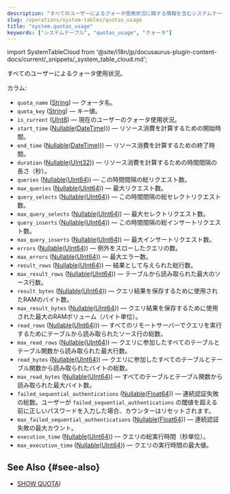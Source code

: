 ```yaml
---
description: "すべてのユーザーによるクォータ使用状況に関する情報を含むシステムテーブル。"
slug: /operations/system-tables/quotas_usage
title: "system.quotas_usage"
keywords: ["システムテーブル", "quotas_usage", "クォータ"]
---
```

import SystemTableCloud from '@site/i18n/jp/docusaurus-plugin-content-docs/current/_snippets/_system_table_cloud.md';

<SystemTableCloud/>

すべてのユーザーによるクォータ使用状況。

カラム:
- `quota_name` ([String](../../sql-reference/data-types/string.md)) — クォータ名。
- `quota_key` ([String](../../sql-reference/data-types/string.md)) — キー値。
- `is_current` ([UInt8](/sql-reference/data-types/int-uint#integer-ranges)) — 現在のユーザーのクォータ使用状況。
- `start_time` ([Nullable](../../sql-reference/data-types/nullable.md)([DateTime](../../sql-reference/data-types/datetime.md)))) — リソース消費を計算するための開始時間。
- `end_time` ([Nullable](../../sql-reference/data-types/nullable.md)([DateTime](../../sql-reference/data-types/datetime.md)))) — リソース消費を計算するための終了時間。
- `duration` ([Nullable](../../sql-reference/data-types/nullable.md)([UInt32](../../sql-reference/data-types/int-uint.md))) — リソース消費を計算するための時間間隔の長さ（秒）。
- `queries` ([Nullable](../../sql-reference/data-types/nullable.md)([UInt64](../../sql-reference/data-types/int-uint.md))) — この時間間隔の総リクエスト数。
- `max_queries` ([Nullable](../../sql-reference/data-types/nullable.md)([UInt64](../../sql-reference/data-types/int-uint.md))) — 最大リクエスト数。
- `query_selects` ([Nullable](../../sql-reference/data-types/nullable.md)([UInt64](../../sql-reference/data-types/int-uint.md))) — この時間間隔の総セレクトリクエスト数。
- `max_query_selects` ([Nullable](../../sql-reference/data-types/nullable.md)([UInt64](../../sql-reference/data-types/int-uint.md))) — 最大セレクトリクエスト数。
- `query_inserts` ([Nullable](../../sql-reference/data-types/nullable.md)([UInt64](../../sql-reference/data-types/int-uint.md))) — この時間間隔の総インサートリクエスト数。
- `max_query_inserts` ([Nullable](../../sql-reference/data-types/nullable.md)([UInt64](../../sql-reference/data-types/int-uint.md))) — 最大インサートリクエスト数。
- `errors` ([Nullable](../../sql-reference/data-types/nullable.md)([UInt64](../../sql-reference/data-types/int-uint.md))) — 例外をスローしたクエリの数。
- `max_errors` ([Nullable](../../sql-reference/data-types/nullable.md)([UInt64](../../sql-reference/data-types/int-uint.md))) — 最大エラー数。
- `result_rows` ([Nullable](../../sql-reference/data-types/nullable.md)([UInt64](../../sql-reference/data-types/int-uint.md))) — 結果として与えられた総行数。
- `max_result_rows` ([Nullable](../../sql-reference/data-types/nullable.md)([UInt64](../../sql-reference/data-types/int-uint.md))) — テーブルから読み取られた最大のソース行数。
- `result_bytes` ([Nullable](../../sql-reference/data-types/nullable.md)([UInt64](../../sql-reference/data-types/int-uint.md))) — クエリ結果を保存するために使用されたRAMのバイト数。
- `max_result_bytes` ([Nullable](../../sql-reference/data-types/nullable.md)([UInt64](../../sql-reference/data-types/int-uint.md))) — クエリ結果を保存するために使用された最大のRAMボリューム（バイト単位）。
- `read_rows` ([Nullable](../../sql-reference/data-types/nullable.md)([UInt64](../../sql-reference/data-types/int-uint.md)))) — すべてのリモートサーバーでクエリを実行するためにテーブルから読み取られたソース行の総数。
- `max_read_rows` ([Nullable](../../sql-reference/data-types/nullable.md)([UInt64](../../sql-reference/data-types/int-uint.md))) — クエリに参加したすべてのテーブルとテーブル関数から読み取られた最大行数。
- `read_bytes` ([Nullable](../../sql-reference/data-types/nullable.md)([UInt64](../../sql-reference/data-types/int-uint.md))) — クエリに参加したすべてのテーブルとテーブル関数から読み取られたバイトの総数。
- `max_read_bytes` ([Nullable](../../sql-reference/data-types/nullable.md)([UInt64](../../sql-reference/data-types/int-uint.md))) — すべてのテーブルとテーブル関数から読み取られた最大バイト数。
- `failed_sequential_authentications` ([Nullable](../../sql-reference/data-types/nullable.md)([Float64](../../sql-reference/data-types/float.md))) — 連続認証失敗の総数。ユーザーが `failed_sequential_authentications` の閾値を超える前に正しいパスワードを入力した場合、カウンターはリセットされます。
- `max_failed_sequential_authentications` ([Nullable](../../sql-reference/data-types/nullable.md)([Float64](../../sql-reference/data-types/float.md))) — 連続認証失敗の最大カウント。
- `execution_time` ([Nullable](../../sql-reference/data-types/nullable.md)([UInt64](../../sql-reference/data-types/float.md))) — クエリの総実行時間（秒単位）。
- `max_execution_time` ([Nullable](../../sql-reference/data-types/nullable.md)([UInt64](../../sql-reference/data-types/float.md))) — クエリの実行時間の最大値。

## See Also {#see-also}

- [SHOW QUOTA](/sql-reference/statements/show#show-quota))

